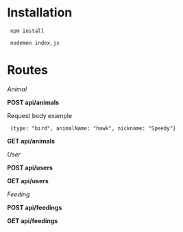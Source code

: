 # Installation

` npm install`

` nodemon index.js`

# Routes

_Animal_

**POST api/animals**

Request body example

` {type: "bird", animalName: "hawk", nickname: "Speedy"}`

**GET api/animals**

_User_

**POST api/users**

**GET api/users**

_Feeding_

**POST api/feedings**

**GET api/feedings**
